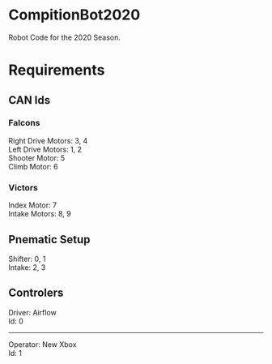 # CompitionBot2020
Robot Code for the 2020 Season.

# Requirements
## CAN Ids
### Falcons
Right Drive Motors: 3, 4  
Left Drive Motors: 1, 2  
Shooter Motor: 5  
Climb Motor: 6
### Victors
Index Motor: 7  
Intake Motors: 8, 9

## Pnematic Setup
Shifter: 0, 1  
Intake: 2, 3

## Controlers
Driver: Airflow  
Id: 0
***
Operator: New Xbox  
Id: 1

